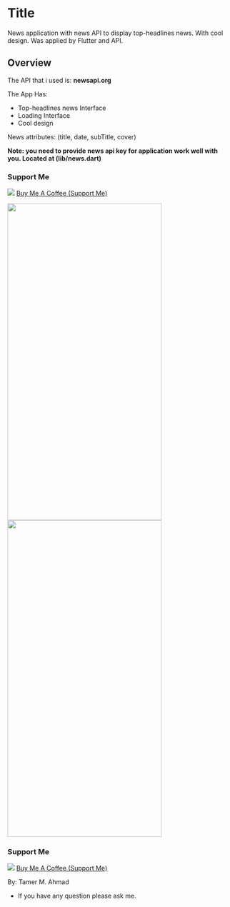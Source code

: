# Title

News application with news API to display top-headlines news. With cool design.
Was applied by Flutter and API.

## Overview
The API that i used is: **newsapi.org**

The App Has:
- Top-headlines news Interface
- Loading Interface
- Cool design

News attributes: (title, date, subTitle, cover)

**Note: you need to provide news api key for application work well with you. Located at (lib/news.dart)**

### Support Me
![](https://user-images.githubusercontent.com/38374139/82101919-8c787280-9716-11ea-88fb-2dfe98eafb3c.png)
[Buy Me A Coffee (Support Me)](https://www.patreon.com/tamerayesh)

<img src="https://i.ibb.co/DpP9CmV/Screenshot-1590003265.png" width="345" height="710"><img src="https://i.ibb.co/bskTQrd/Screenshot-1590003372.png" width="345" height="710">

### Support Me
![](https://user-images.githubusercontent.com/38374139/82101919-8c787280-9716-11ea-88fb-2dfe98eafb3c.png)
[Buy Me A Coffee (Support Me)](https://www.patreon.com/tamerayesh)

By: Tamer M. Ahmad
* If you have any question please ask me.
